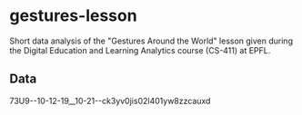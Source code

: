 # gestures-lesson
Short data analysis of the "Gestures Around the World" lesson given during the Digital Education and Learning Analytics course (CS-411) at EPFL.

## Data
73U9--10-12-19__10-21--ck3yv0jis02l401yw8zzcauxd
